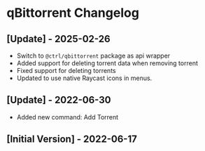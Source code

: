 # qBittorrent Changelog

## [Update] - 2025-02-26

- Switch to `@ctrl/qbittorrent` package as api wrapper
- Added support for deleting torrent data when removing torrent
- Fixed support for deleting torrents
- Updated to use native Raycast icons in menus.

## [Update] - 2022-06-30

- Added new command: Add Torrent

## [Initial Version] - 2022-06-17

